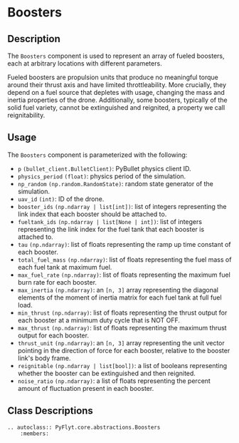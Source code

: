 # Boosters

## Description

The `Boosters` component is used to represent an array of fueled boosters, each at arbitrary locations with different parameters.

Fueled boosters are propulsion units that produce no meaningful torque around their thrust axis and have limited throttleability.
More crucially, they depend on a fuel source that depletes with usage, changing the mass and inertia properties of the drone.
Additionally, some boosters, typically of the solid fuel variety, cannot be extinguished and reignited, a property we call reignitability.

## Usage

The `Boosters` component is parameterized with the following:

- `p` `(bullet_client.BulletClient)`: PyBullet physics client ID.
- `physics_period` `(float)`: physics period of the simulation.
- `np_random` `(np.random.RandomState)`: random state generator of the simulation.
- `uav_id` `(int)`: ID of the drone.
- `booster_ids` `(np.ndarray | list[int])`: list of integers representing the link index that each booster should be attached to.
- `fueltank_ids` `(np.ndarray | list[None | int])`: list of integers representing the link index for the fuel tank that each booster is attached to.
- `tau` `(np.ndarray)`: list of floats representing the ramp up time constant of each booster.
- `total_fuel_mass` `(np.ndarray)`: list of floats representing the fuel mass of each fuel tank at maximum fuel.
- `max_fuel_rate` `(np.ndarray)`: list of floats representing the maximum fuel burn rate for each booster.
- `max_inertia` `(np.ndarray)`: an `[n, 3]` array representing the diagonal elements of the moment of inertia matrix for each fuel tank at full fuel load.
- `min_thrust` `(np.ndarray)`: list of floats representing the thrust output for each booster at a minimum duty cycle that is NOT OFF.
- `max_thrust` `(np.ndarray)`: list of floats representing the maximum thrust output for each booster.
- `thrust_unit` `(np.ndarray)`: an `[n, 3]` array representing the unit vector pointing in the direction of force for each booster, relative to the booster link's body frame.
- `reignitable` `(np.ndarray | list[bool])`: a list of booleans representing whether the booster can be extinguished and then reignited.
- `noise_ratio` `(np.ndarray)`: a list of floats representing the percent amount of fluctuation present in each booster.

## Class Descriptions
```{eval-rst}
.. autoclass:: PyFlyt.core.abstractions.Boosters
    :members:
```

